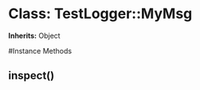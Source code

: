 # Class: TestLogger::MyMsg
**Inherits:** Object
    




#Instance Methods
## inspect() [](#method-i-inspect)


